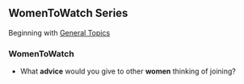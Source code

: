 ## WomenToWatch Series

Beginning with [General Topics](GeneralTopics.md)

### WomenToWatch

* What **advice** would you give to other **women** thinking of joining?
